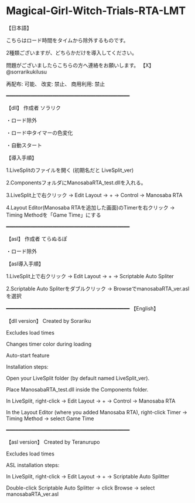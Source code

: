 # Magical-Girl-Witch-Trials-RTA-LMT

【日本語】

こちらはロード時間をタイムから除外するものです。

2種類ございますが、どちらかだけを導入してください。

問題がございましたらこちらの方へ連絡をお願いします。
【X】@sorrarikukilusu

再配布: 可能、
改変: 禁止、
商用利用: 禁止

━━━━━━━━━━━━━━━━━━━━━━━━━━━━━━━━━━━━━━━━

【dll】
作成者 ソラリク

・ロード除外

・ロード中タイマーの色変化

・自動スタート

【導入手順】

1.LiveSplitのファイルを開く (初期名だと LiveSplit_ver)

2.ComponentsフォルダにManosabaRTA_test.dllを入れる。

3.LiveSplit上で右クリック → Edit Layout → + → Control → Manosaba RTA

4.Layout Editor(Manosaba RTAを追加した画面)のTimerを右クリック → Timing Methodを「Game Time」にする

━━━━━━━━━━━━━━━━━━━━━━━━━━━━━━━━━━━━━━━━

【asl】
作成者 てらぬるぽ

・ロード除外

【asl導入手順】

1.LiveSplit上で右クリック → Edit Layout → + → Scriptable Auto Spliter

2.Scriptable Auto Spliterをダブルクリック → BrowseでmanosabaRTA_ver.aslを選択


━━━━━━━━━━━━━━━━━━━━━━━━━━━━━━━━━━━━━━━━
【English】

【dll version】
Created by Sorariku

Excludes load times

Changes timer color during loading

Auto-start feature

Installation steps:

Open your LiveSplit folder (by default named LiveSplit_ver).

Place ManosabaRTA_test.dll inside the Components folder.

In LiveSplit, right-click → Edit Layout → + → Control → Manosaba RTA

In the Layout Editor (where you added Manosaba RTA), right-click Timer → Timing Method → select Game Time

━━━━━━━━━━━━━━━━━━━━━━━━━━━━━━━━━━━━━━━━

【asl version】
Created by Teranurupo

Excludes load times

ASL installation steps:

In LiveSplit, right-click → Edit Layout → + → Scriptable Auto Splitter

Double-click Scriptable Auto Splitter → click Browse → select manosabaRTA_ver.asl
